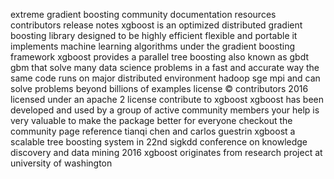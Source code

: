 extreme gradient boosting community documentation resources contributors release notes xgboost is an optimized distributed gradient boosting library designed to be highly efficient flexible and portable it implements machine learning algorithms under the gradient boosting framework xgboost provides a parallel tree boosting also known as gbdt gbm that solve many data science problems in a fast and accurate way the same code runs on major distributed environment hadoop sge mpi and can solve problems beyond billions of examples license © contributors 2016 licensed under an apache 2 license contribute to xgboost xgboost has been developed and used by a group of active community members your help is very valuable to make the package better for everyone checkout the community page reference tianqi chen and carlos guestrin xgboost a scalable tree boosting system in 22nd sigkdd conference on knowledge discovery and data mining 2016 xgboost originates from research project at university of washington